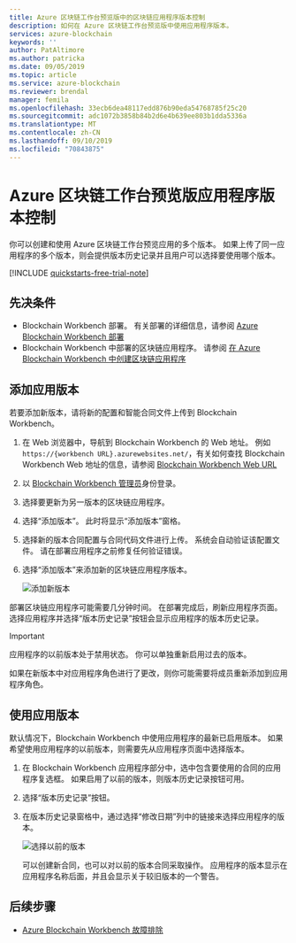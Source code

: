 ```yaml
---
title: Azure 区块链工作台预览版中的区块链应用程序版本控制
description: 如何在 Azure 区块链工作台预览版中使用应用程序版本。
services: azure-blockchain
keywords: ''
author: PatAltimore
ms.author: patricka
ms.date: 09/05/2019
ms.topic: article
ms.service: azure-blockchain
ms.reviewer: brendal
manager: femila
ms.openlocfilehash: 33ecb6dea48117edd876b90eda54768785f25c20
ms.sourcegitcommit: adc1072b3858b84b2d6e4b639ee803b1dda5336a
ms.translationtype: MT
ms.contentlocale: zh-CN
ms.lasthandoff: 09/10/2019
ms.locfileid: "70843875"
---
```

# <a name="azure-blockchain-workbench-preview-application-versioning"></a>Azure 区块链工作台预览版应用程序版本控制

你可以创建和使用 Azure 区块链工作台预览应用的多个版本。 如果上传了同一应用程序的多个版本，则会提供版本历史记录并且用户可以选择要使用哪个版本。

[!INCLUDE [quickstarts-free-trial-note](../../../includes/quickstarts-free-trial-note.md)]

## <a name="prerequisites"></a>先决条件

* Blockchain Workbench 部署。 有关部署的详细信息，请参阅 [Azure Blockchain Workbench 部署](deploy.md)
* Blockchain Workbench 中部署的区块链应用程序。 请参阅 [在 Azure Blockchain Workbench 中创建区块链应用程序](create-app.md)

## <a name="add-an-app-version"></a>添加应用版本

若要添加新版本，请将新的配置和智能合同文件上传到 Blockchain Workbench。

1. 在 Web 浏览器中，导航到 Blockchain Workbench 的 Web 地址。 例如 `https://{workbench URL}.azurewebsites.net/`，有关如何查找 Blockchain Workbench Web 地址的信息，请参阅 [Blockchain Workbench Web URL](deploy.md#blockchain-workbench-web-url)
2. 以 [Blockchain Workbench 管理员](manage-users.md#manage-blockchain-workbench-administrators)身份登录。
3. 选择要更新为另一版本的区块链应用程序。
4. 选择“添加版本”。 此时将显示“添加版本”窗格。
5. 选择新的版本合同配置与合同代码文件进行上传。 系统会自动验证该配置文件。 请在部署应用程序之前修复任何验证错误。
6. 选择“添加版本”来添加新的区块链应用程序版本。

    ![添加新版本](media/version-app/add-version.png)

部署区块链应用程序可能需要几分钟时间。 在部署完成后，刷新应用程序页面。 选择应用程序并选择“版本历史记录”按钮会显示应用程序的版本历史记录。

> [!IMPORTANT]
> 应用程序的以前版本处于禁用状态。 你可以单独重新启用过去的版本。
>
> 如果在新版本中对应用程序角色进行了更改，则你可能需要将成员重新添加到应用程序角色。

## <a name="using-app-versions"></a>使用应用版本

默认情况下，Blockchain Workbench 中使用应用程序的最新已启用版本。 如果希望使用应用程序的以前版本，则需要先从应用程序页面中选择版本。

1. 在 Blockchain Workbench 应用程序部分中，选中包含要使用的合同的应用程序复选框。 如果启用了以前的版本，则版本历史记录按钮可用。
2. 选择“版本历史记录”按钮。
3. 在版本历史记录窗格中，通过选择“修改日期”列中的链接来选择应用程序的版本。

    ![选择以前的版本](media/version-app/use-version.png)

    可以创建新合同，也可以对以前的版本合同采取操作。 应用程序的版本显示在应用程序名称后面，并且会显示关于较旧版本的一个警告。

## <a name="next-steps"></a>后续步骤

* [Azure Blockchain Workbench 故障排除](troubleshooting.md)
